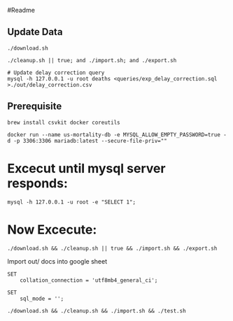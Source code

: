 #Readme

## Update Data

```
./download.sh

./cleanup.sh || true; and ./import.sh; and ./export.sh

# Update delay correction query
mysql -h 127.0.0.1 -u root deaths <queries/exp_delay_correction.sql >./out/delay_correction.csv
```

## Prerequisite

`brew install csvkit docker coreutils`

`docker run --name us-mortality-db -e MYSQL_ALLOW_EMPTY_PASSWORD=true -d -p 3306:3306 mariadb:latest --secure-file-priv=""`

# Excecut until mysql server responds:
`mysql -h 127.0.0.1 -u root -e "SELECT 1";`

# Now Excecute:
`./download.sh && ./cleanup.sh || true && ./import.sh && ./export.sh`

Import out/ docs into google sheet

```
SET
    collation_connection = 'utf8mb4_general_ci';

SET
    sql_mode = '';

```

`./download.sh && ./cleanup.sh && ./import.sh && ./test.sh`
